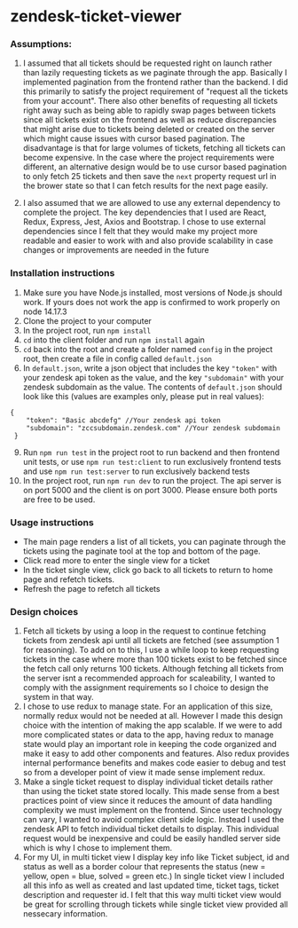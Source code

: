 # zendesk-ticket-viewer

### Assumptions:
  1. I  assumed that all tickets should be requested right on launch rather than lazily requesting tickets as we paginate through the app. Basically I implemented pagination from the frontend rather than the backend. I did this primarily to satisfy the project requirement of "request all the tickets from your account". There also other benefits of requesting all tickets right away such as being able to rapidly swap pages between tickets since all tickets exist on the frontend as well as reduce discrepancies that might arise due to tickets being deleted or created on the server which might cause issues with cursor based pagination. The disadvantage is that for large volumes of tickets, fetching all tickets can become expensive. In the case where the project requirements were different, an alternative design would be to use cursor based pagination to only fetch 25 tickets and then save the `next` property request url in the brower state so that I can fetch results for the next page easily.

  2. I also assumed that we are allowed to use any external dependency to complete the project. The key dependencies that I used are React, Redux, Express, Jest, Axios and Bootstrap. I chose to use external dependencies since I felt that they would make my project more readable and easier to work with and also provide scalability in case changes or improvements are needed in the future
  
### Installation instructions
  1. Make sure you have Node.js installed, most versions of Node.js should work. If yours does not work the app is confirmed to work properly on node 14.17.3
  2. Clone the project to your computer
  3. In the project root, run `npm install`
  4. `cd` into the client folder and run `npm install` again
  5. `cd` back into the root and create a folder named `config` in the project root, then create a file in config called `default.json`
  7. In `default.json`, write a json object that includes the key `"token"` with your zendesk api token as the value, and the key `"subdomain"` with your zendesk subdomain as the value. The contents of `default.json` should look like this (values are examples only, please put in real values): 
  ```
  {
      "token": "Basic abcdefg" //Your zendesk api token
      "subdomain": "zccsubdomain.zendesk.com" //Your zendesk subdomain
   }
   ```
  9. Run `npm run test` in the project root to run backend and then frontend unit tests, or use `npm run test:client` to run exclusively frontend tests and use `npm run test:server` to run exclusively backend tests
  10. In the project root, run `npm run dev` to run the project. The api server is on port 5000 and the client is on port 3000. Please ensure both ports are free to be used. 
  
 ### Usage instructions
  - The main page renders a list of all tickets, you can paginate through the tickets using the paginate tool at the top and bottom of the page. 
  - Click read more to enter the single view for a ticket
  - In the ticket single view, click go back to all tickets to return to home page and refetch tickets. 
  - Refresh the page to refetch all tickets

### Design choices
1. Fetch all tickets by using a loop in the request to continue fetching tickets from zendesk api until all tickets are fetched (see assumption 1 for reasoning). To add on to this, I use a while loop to keep requesting tickets in the case where more than 100 tickets exist to be fetched since the fetch call only returns 100 tickets. Although fetching all tickets from the server isnt a recommended approach for scaleability, I wanted to comply with the assignment requirements so I choice to design the system in that way. 
2. I chose to use redux to manage state. For an application of this size, normally redux would not be needed at all. However I made this design choice with the intention of making the app scalable. If we were to add more complicated states or data to the app, having redux to manage state would play an important role in keeping the code organized and make it easy to add other components and features. Also redux provides internal performance benefits and makes code easier to debug and test so from a developer point of view it made sense implement redux. 
3. Make a single ticket request to display individual ticket details rather than using the ticket state stored locally. This made sense from a best practices point of view since it reduces the amount of data handling complexity we must implement on the frontend. Since user technology can vary, I wanted to avoid complex client side logic. Instead I used the zendesk API to fetch individual ticket details to display. This individual request would be inexpensive and could be easily handled server side which is why I chose to implement them. 
4. For my UI, in multi ticket view I display key info like Ticket subject, id and status as well as a border colour that represents the status (new = yellow, open = blue, solved = green etc.) In single ticket view I included all this info as well as created and last updated time, ticket tags, ticket description and requester id. I felt that this way multi ticket view would be great for scrolling through tickets while single ticket view provided all nessecary information. 
